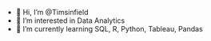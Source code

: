 - 👋 Hi, I’m @Timsinfield
- 👀 I’m interested in Data Analytics
- 🌱 I’m currently learning SQL, R, Python, Tableau, Pandas
